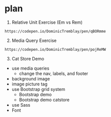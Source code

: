 # plan

1. Relative Unit Exercise (Em vs Rem)

`https://codepen.io/DominicTremblay/pen/qBORmme`

2. Media Query Exercise

`https://codepen.io/DominicTremblay/pen/pojReMW`

3. Cat Store Demo

- use media queries
  - change the nav, labels, and footer
- background image
- image picture tag
- use Bootstrap grid system
  - Bootstrap demo
  - Bootstrap demo catstore
- use Sass
- Font